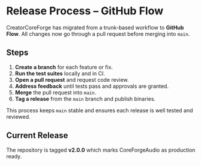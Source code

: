 # Release Process – GitHub Flow

CreatorCoreForge has migrated from a trunk-based workflow to **GitHub Flow**. All changes now go through a pull request before merging into `main`.

## Steps

1. **Create a branch** for each feature or fix.
2. **Run the test suites** locally and in CI.
3. **Open a pull request** and request code review.
4. **Address feedback** until tests pass and approvals are granted.
5. **Merge** the pull request into `main`.
6. **Tag a release** from the `main` branch and publish binaries.

This process keeps `main` stable and ensures each release is well tested and reviewed.

## Current Release
The repository is tagged **v2.0.0** which marks CoreForgeAudio as production ready.
